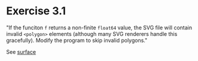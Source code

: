 # Exercise 3.1
"If the funciton `f` returns a non-finite `float64` value, the SVG file will contain invalid `<polygon>` elements (although many SVG renderers handle this gracefully).  Modify the program to skip invalid polygons."

See [surface](https://github.com/adonovan/gopl.io/blob/b725d6015f980e94734da37e35ba0d943fc7532f/ch3/surface/main.go)

